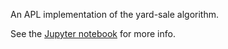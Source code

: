 An APL implementation of the yard-sale algorithm.

See the [Jupyter notebook](src/notebooks/yard-sale.ipynb) for more info.
